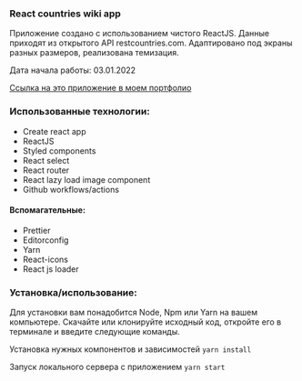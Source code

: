 ### React countries wiki app
Приложение создано с использованием чистого ReactJS. Данные приходят из открытого API restcountries.com.
Адаптировано под экраны разных размеров, реализована темизация.

Дата начала работы: 03.01.2022

[Ссылка на это приложение в моем портфолио](https://react-countries.andrii-yukhymenko.me/)

### Использованные технологии:
- Create react app
- ReactJS
- Styled components
- React select
- React router
- React lazy load image component
- Github workflows/actions

#### Вспомагательные:
- Prettier
- Editorconfig
- Yarn
- React-icons
- React js loader

### Установка/использование:
Для установки вам понадобится Node, Npm или Yarn на вашем компьютере.
Скачайте или клонируйте исходный код, откройте его в терминале и введите следующие команды.

Установка нужных компонентов и зависимостей
`yarn install`

Запуск локального сервера с приложением
`yarn start`
